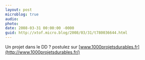 ```yaml
---
layout: post
microblog: true
audio: 
photo: 
date: 2008-03-31 00:00:00 -0000
guid: http://xtof.micro.blog/2008/03/31/t780036644.html
---
```

Un projet dans le DD ? postulez sur [www.1000projetsdurables.fr](http://www.1000projetsdurables.fr/)
